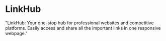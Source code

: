 # LinkHub
"LinkHub: Your one-stop hub for professional websites and competitive platforms. Easily access and share all the important links in one responsive webpage."
